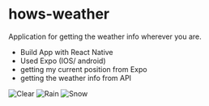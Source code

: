 # hows-weather
Application for getting the weather info wherever you are.

- Build App with React Native
- Used Expo (IOS/ android)
- getting my current position from Expo
- getting the weather info from API 

![Clear](./Users/hyesuelee/Documents/hows-weather/Clear.png)
![Rain](./Users/hyesuelee/Documents/hows-weather/Rain.png)
![Snow](./Users/hyesuelee/Documents/hows-weather/Snow.png)


